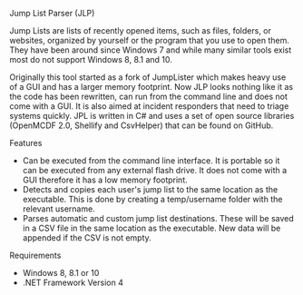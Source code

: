 Jump List Parser (JLP)

Jump Lists are lists of recently opened items, such as files, folders, or websites, organized by yourself or the program that you use to open them. They have been around since Windows 7 and while many similar tools exist most do not support Windows 8, 8.1 and 10.

Originally this tool started as a fork of JumpLister which makes heavy use of a GUI and has a larger memory footprint. Now JLP looks nothing like it as the code has been rewritten, can run from the command line and does not come with a GUI. It is also aimed at incident responders that need to triage systems quickly. JPL is written in C# and uses a set of open source libraries (OpenMCDF 2.0, Shellify and CsvHelper) that can be found on GitHub.

Features

- Can be executed from the command line interface. It is portable so it can be executed from any external flash drive. It does not come with a GUI therefore it has a low memory footprint.
- Detects and copies each user's jump list to the same location as the executable. This is done by creating a temp/username folder with the relevant username.
- Parses automatic and custom jump list destinations. These will be saved in a CSV file in the same location as the executable. New data will be appended if the CSV is not empty.

Requirements
- Windows 8, 8.1 or 10
- .NET Framework Version 4
